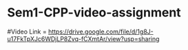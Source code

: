 # Sem1-CPP-video-assignment

#Video Link = https://drive.google.com/file/d/1g8J-u17FkTpXJc6WDjLP8Zvq-fCXmtAr/view?usp=sharing
